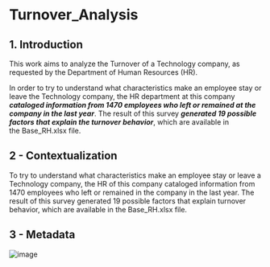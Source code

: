 # Turnover_Analysis

## 1. Introduction
This work aims to analyze the Turnover of a Technology company, as requested by the Department of Human Resources (HR).

In order to try to understand what characteristics make an employee stay or leave the Technology company, the HR department at this company ***cataloged information from 1470 employees who left or remained at the company in the last year***.
The result of this survey ***generated 19 possible factors that explain the turnover behavior***, which are available in the Base_RH.xlsx file.

## 2 - Contextualization
To try to understand what characteristics make an employee stay or leave a Technology company,
the HR of this company cataloged information from 1470 employees who left or remained in the company in the last year.
The result of this survey generated 19 possible factors that explain turnover behavior, which are available in the Base_RH.xlsx file.

## 3 - Metadata

![image](https://github.com/Mrogerioventura/Analise_de_Turnover/assets/67667695/39567f88-a67e-402d-983e-ebd90a5a8863)






